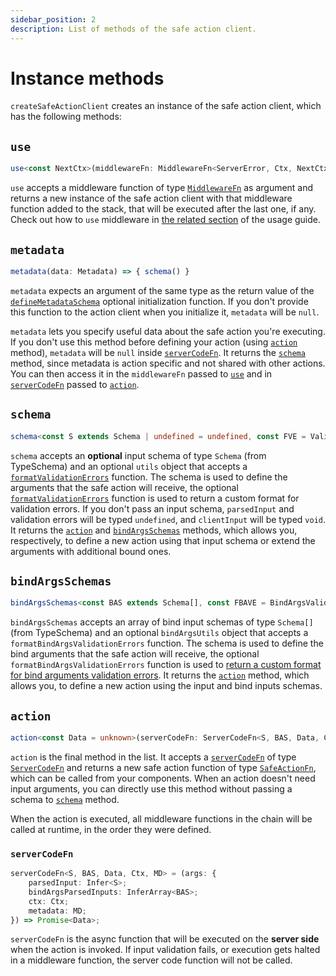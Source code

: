 ```yaml
---
sidebar_position: 2
description: List of methods of the safe action client.
---
```


# Instance methods

`createSafeActionClient` creates an instance of the safe action client, which has the following methods:

## `use`

```typescript
use<const NextCtx>(middlewareFn: MiddlewareFn<ServerError, Ctx, NextCtx, Metadata>) => new SafeActionClient()
```

`use` accepts a middleware function of type [`MiddlewareFn`](/docs/types#middlewarefn) as argument and returns a new instance of the safe action client with that middleware function added to the stack, that will be executed after the last one, if any. Check out how to `use` middleware in [the related section](/docs/usage/middleware) of the usage guide.

## `metadata`

```typescript
metadata(data: Metadata) => { schema() }
```

`metadata` expects an argument of the same type as the return value of the [`defineMetadataSchema`](/docs/safe-action-client/initialization-options#definemetadataschema) optional initialization function. If you don't provide this function to the action client when you initialize it, `metadata` will be `null`.

`metadata` lets you specify useful data about the safe action you're executing. If you don't use this method before defining your action (using [`action`](#action) method), `metadata` will be `null` inside [`serverCodeFn`](#servercodefn). It returns the [`schema`](#schema) method, since metadata is action specific and not shared with other actions. You can then access it in the `middlewareFn` passed to [`use`](#use) and in [`serverCodeFn`](#servercodefn) passed to [`action`](#action).

## `schema`

```typescript
schema<const S extends Schema | undefined = undefined, const FVE = ValidationErrors<S>, const MD = null>(schema: S, { utils?: { formatValidationErrors?: FormatValidationErrorsFn<S, FVE> } }) => { action(), bindArgsSchemas() }
```

`schema` accepts an **optional** input schema of type `Schema` (from TypeSchema) and an optional `utils` object that accepts a [`formatValidationErrors`](/docs/recipes/customize-validation-errors-format) function. The schema is used to define the arguments that the safe action will receive, the optional [`formatValidationErrors`](/docs/recipes/customize-validation-errors-format) function is used to return a custom format for validation errors. If you don't pass an input schema, `parsedInput` and validation errors will be typed `undefined`, and `clientInput` will be typed `void`. It returns the [`action`](#action) and [`bindArgsSchemas`](#bindargsschemas) methods, which allows you, respectively, to define a new action using that input schema or extend the arguments with additional bound ones.

## `bindArgsSchemas`

```typescript
bindArgsSchemas<const BAS extends Schema[], const FBAVE = BindArgsValidationErrors<BAS>>(bindArgsSchemas: BAS, bindArgsUtils?: { formatBindArgsValidationErrors?: FormatBindArgsValidationErrorsFn<BAS, FBAVE> }) => { action() }
```

`bindArgsSchemas` accepts an array of bind input schemas of type `Schema[]` (from TypeSchema) and an optional `bindArgsUtils` object that accepts a `formatBindArgsValidationErrors` function. The schema is used to define the bind arguments that the safe action will receive, the optional `formatBindArgsValidationErrors` function is used to [return a custom format for bind arguments validation errors](/docs/recipes/customize-validation-errors-format). It returns the [`action`](#action) method, which allows you, to define a new action using the input and bind inputs schemas.

## `action`

```typescript
action<const Data = unknown>(serverCodeFn: ServerCodeFn<S, BAS, Data, Ctx, MD>) => SafeActionFn<ServerError, S, BAS, FVE, FBAVE, Data>
```

`action` is the final method in the list. It accepts a [`serverCodeFn`](#servercodefn) of type [`ServerCodeFn`](/docs/types#servercodefn) and returns a new safe action function of type [`SafeActionFn`](/docs/types#safeactionfn), which can be called from your components. When an action doesn't need input arguments, you can directly use this method without passing a schema to [`schema`](#schema) method.

When the action is executed, all middleware functions in the chain will be called at runtime, in the order they were defined.

### `serverCodeFn`

```typescript
serverCodeFn<S, BAS, Data, Ctx, MD> = (args: {
	parsedInput: Infer<S>;
	bindArgsParsedInputs: InferArray<BAS>;
	ctx: Ctx;
	metadata: MD;
}) => Promise<Data>;
```

`serverCodeFn` is the async function that will be executed on the **server side** when the action is invoked. If input validation fails, or execution gets halted in a middleware function, the server code function will not be called.
